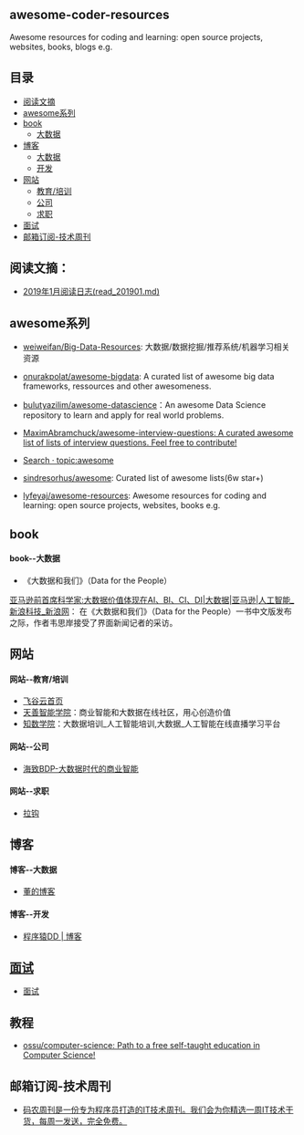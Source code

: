 ## awesome-coder-resources
Awesome resources for coding and learning: open source projects, websites, books, blogs e.g.

<!-- BEGIN 目录 -->
## 目录

- [阅读文摘](#阅读文摘)
- [awesome系列](#awesome系列)
- [book](#book)
    - [大数据](#book--大数据)
- [博客](#博客)
    - [大数据](#博客--大数据)
    - [开发](#博客--开发)
- [网站](#网站)
    - [教育/培训](#网站--教育/培训)
    - [公司](#网站--公司)  
    - [求职](#网站--求职)  
- [面试](#面试)
- [邮箱订阅-技术周刊](#邮箱订阅-技术周刊)


<!-- END 目录 -->

## 阅读文摘：
+ [2019年1月阅读日志(read_201901.md)](https://github.com/yesky12/awesome-coder-resources/blob/master/read/read_201901.md)


## awesome系列


+ [weiweifan/Big-Data-Resources](https://github.com/weiweifan/Big-Data-Resources): 大数据/数据挖掘/推荐系统/机器学习相关资源
+ [onurakpolat/awesome-bigdata](https://github.com/onurakpolat/awesome-bigdata): A curated list of awesome big data frameworks, ressources and other awesomeness.
+ [bulutyazilim/awesome-datascience](https://github.com/bulutyazilim/awesome-datascience)：An awesome Data Science repository to learn and apply for real world problems.
+ [MaximAbramchuck/awesome-interview-questions: A curated awesome list of lists of interview questions. Feel free to contribute!](https://github.com/MaximAbramchuck/awesome-interview-questions)

+ [Search · topic:awesome](https://github.com/search?q=topic%3Aawesome&type=Repositories)
+ [sindresorhus/awesome](https://github.com/sindresorhus/awesome): Curated list of awesome lists(6w star+)
+ [lyfeyaj/awesome-resources](https://github.com/lyfeyaj/awesome-resources): Awesome resources for coding and learning: open source projects, websites, books e.g.



## book

#### book--大数据

+ 《大数据和我们》（Data for the People）

[亚马逊前首席科学家:大数据价值体现在AI、BI、CI、DI|大数据|亚马逊|人工智能_新浪科技_新浪网](http://tech.sina.com.cn/i/2017-01-06/doc-ifxzkfuk2567848.shtml)：
在《大数据和我们》（Data for the People）一书中文版发布之际，作者韦思岸接受了界面新闻记者的采访。

## 网站

#### 网站--教育/培训

+ [飞谷云首页](http://www.feiguyun.com/)
+ [天善智能学院](https://edu.hellobi.com/)：商业智能和大数据在线社区，用心创造价值
+ [知数学院](http://www.zhishu51.com/)：大数据培训_人工智能培训,大数据_人工智能在线直播学习平台

#### 网站--公司

+ [海致BDP-大数据时代的商业智能](https://www.bdp.cn/home.html)

#### 网站--求职

+ [拉钩](http://www.lagou.com)



## 博客

#### 博客--大数据
+ [董的博客](http://dongxicheng.org/about/)

#### 博客--开发
+ [程序猿DD | 博客](http://blog.didispace.com/)


## [面试](https://github.com/yesky12/awesome-coder-resources/blob/master/面试题.md)
+ [面试](https://github.com/yesky12/awesome-coder-resources/blob/master/面试题.md)


## 教程

+ [ossu/computer-science: Path to a free self-taught education in Computer Science!](https://github.com/ossu/computer-science)


## 邮箱订阅-技术周刊

+ [码农周刊是一份专为程序员打造的IT技术周刊。我们会为你精选一周IT技术干货，每周一发送，完全免费。](https://weekly.manong.io/)
